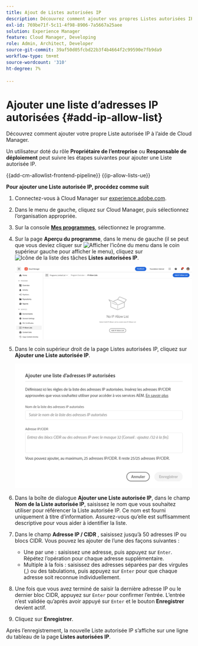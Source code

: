 ```yaml
---
title: Ajout de Listes autorisées IP
description: Découvrez comment ajouter vos propres Listes autorisées IP à l’aide de Cloud Manager.
exl-id: 769be71f-5c11-4f98-8906-7a5667a25aee
solution: Experience Manager
feature: Cloud Manager, Developing
role: Admin, Architect, Developer
source-git-commit: 39af50d05fcbd22b3f4b4664f2c99590e7fb9da9
workflow-type: tm+mt
source-wordcount: '310'
ht-degree: 7%

---
```



# Ajouter une liste d’adresses IP autorisées {#add-ip-allow-list}

Découvrez comment ajouter votre propre Liste autorisée IP à l’aide de Cloud Manager.

Un utilisateur doté du rôle **Propriétaire de l’entreprise** ou **Responsable de déploiement** peut suivre les étapes suivantes pour ajouter une Liste autorisée IP.

{{add-cm-allowlist-frontend-pipeline}}
{{ip-allow-lists-ue}}

**Pour ajouter une Liste autorisée IP, procédez comme suit**

1. Connectez-vous à Cloud Manager sur [experience.adobe.com](https://experience.adobe.com/experiencemanager/).

1. Dans le menu de gauche, cliquez sur Cloud Manager, puis sélectionnez l’organisation appropriée.

1. Sur la console **[Mes programmes](/help/implementing/cloud-manager/navigation.md#my-programs)**, sélectionnez le programme.

1. Sur la page **Aperçu du programme**, dans le menu de gauche (il se peut que vous deviez cliquer sur ![Afficher l’icône du menu](https://spectrum.adobe.com/static/icons/workflow_18/Smock_ShowMenu_18_N.svg) dans le coin supérieur gauche pour afficher le menu), cliquez sur ![Icône de la liste des tâches](https://spectrum.adobe.com/static/icons/workflow_18/Smock_TaskList_18_N.svg) **Listes autorisées IP**.

   ![Option Listes autorisées IP dans le menu de gauche](/help/implementing/cloud-manager/assets/ip-allow-list/ip-allow-list-create.png)

1. Dans le coin supérieur droit de la page Listes autorisées IP, cliquez sur **Ajouter une Liste autorisée IP**.

   ![Boîte de dialogue Ajouter une liste d’adresses IP autorisées](/help/implementing/cloud-manager/assets/ip-allow-list/ip-allow-list-create02.png)

1. Dans la boîte de dialogue **Ajouter une Liste autorisée IP**, dans le champ **Nom de la Liste autorisée IP**, saisissez le nom que vous souhaitez utiliser pour référencer la Liste autorisée IP. Ce nom est fourni uniquement à titre d’information. Assurez-vous qu’elle est suffisamment descriptive pour vous aider à identifier la liste.

1. Dans le champ **Adresse IP / CIDR** , saisissez jusqu’à 50 adresses IP ou blocs CIDR. Vous pouvez les ajouter de l’une des façons suivantes :

   * Une par une : saisissez une adresse, puis appuyez sur `Enter`. Répétez l’opération pour chaque adresse supplémentaire.
   * Multiple à la fois : saisissez des adresses séparées par des virgules (,) ou des tabulations, puis appuyez sur `Enter` pour que chaque adresse soit reconnue individuellement.

1. Une fois que vous avez terminé de saisir la dernière adresse IP ou le dernier bloc CIDR, appuyez sur `Enter` pour confirmer l’entrée. L’entrée n’est validée qu’après avoir appuyé sur `Enter` et le bouton **Enregistrer** devient actif.

1. Cliquez sur **Enregistrer**.

Après l’enregistrement, la nouvelle Liste autorisée IP s’affiche sur une ligne du tableau de la page **Listes autorisées IP**.

